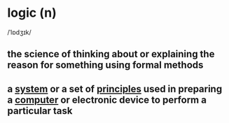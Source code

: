 # logic (n)

/ˈlɒdʒɪk/

## the science of thinking about or explaining the reason for something using formal methods

## a [system](../s/system-n.md#a-set-of-computer-equipment-and-programs-that-are-used-together) or a set of [principles](../p/principle-n.md#a-law-a-rule-or-a-theory-that-something-is-based-on) used in preparing a [computer](../c/computer-n.md#an-electronic-machine-that-can-store-organize-and-find-information-do-processes-with-numbers-and-other-data-and-control-other-machines) or electronic device to perform a particular task